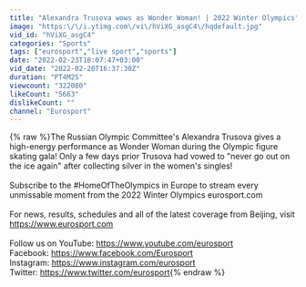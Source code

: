 ```yaml
---
title: "Alexandra Trusova wows as Wonder Woman! | 2022 Winter Olympics"
image: "https:\/\/i.ytimg.com\/vi\/hViXG_asgC4\/hqdefault.jpg"
vid_id: "hViXG_asgC4"
categories: "Sports"
tags: ["eurosport","live sport","sports"]
date: "2022-02-23T18:07:47+03:00"
vid_date: "2022-02-20T16:37:30Z"
duration: "PT4M2S"
viewcount: "322080"
likeCount: "5663"
dislikeCount: ""
channel: "Eurosport"
---
```

{% raw %}The Russian Olympic Committee's Alexandra Trusova gives a high-energy performance as Wonder Woman during the Olympic figure skating gala! Only a few days prior Trusova had vowed to &quot;never go out on the ice again&quot; after collecting silver in the women's singles!<br /><br />Subscribe to the #HomeOfTheOlympics in Europe to stream every unmissable moment from the 2022 Winter Olympics  eurosport.com <br /><br />For news, results, schedules and all of the latest coverage from Beijing, visit <a rel="nofollow" target="blank" href="https://www.eurosport.com">https://www.eurosport.com</a><br /><br />Follow us on YouTube: <a rel="nofollow" target="blank" href="https://www.youtube.com/eurosport">https://www.youtube.com/eurosport</a><br />Facebook: <a rel="nofollow" target="blank" href="https://www.facebook.com/Eurosport">https://www.facebook.com/Eurosport</a><br />Instagram: <a rel="nofollow" target="blank" href="https://www.instagram.com/eurosport">https://www.instagram.com/eurosport</a><br />Twitter: <a rel="nofollow" target="blank" href="https://www.twitter.com/eurosport">https://www.twitter.com/eurosport</a>{% endraw %}
